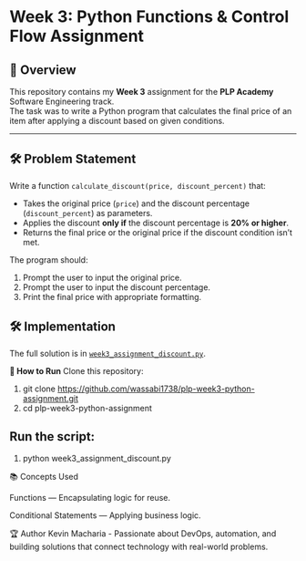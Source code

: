 # Week 3: Python Functions & Control Flow Assignment

## 📌 Overview
This repository contains my **Week 3** assignment for the **PLP Academy** Software Engineering track.  
The task was to write a Python program that calculates the final price of an item after applying a discount based on given conditions.

---

## 🛠 Problem Statement
Write a function `calculate_discount(price, discount_percent)` that:
- Takes the original price (`price`) and the discount percentage (`discount_percent`) as parameters.
- Applies the discount **only if** the discount percentage is **20% or higher**.
- Returns the final price or the original price if the discount condition isn’t met.

The program should:
1. Prompt the user to input the original price.
2. Prompt the user to input the discount percentage.
3. Print the final price with appropriate formatting.

## 🛠 Implementation

The full solution is in [`week3_assignment_discount.py`](./week3_assignment_discount.py).

**🚀 How to Run**
Clone this repository:
1. git clone https://github.com/wassabi1738/plp-week3-python-assignment.git
2. cd plp-week3-python-assignment

## Run the script:
1. python week3_assignment_discount.py

📚 Concepts Used

Functions — Encapsulating logic for reuse.

Conditional Statements — Applying business logic.

🏆 Author
Kevin Macharia - Passionate about DevOps, automation, and building solutions that connect technology with real-world problems.
